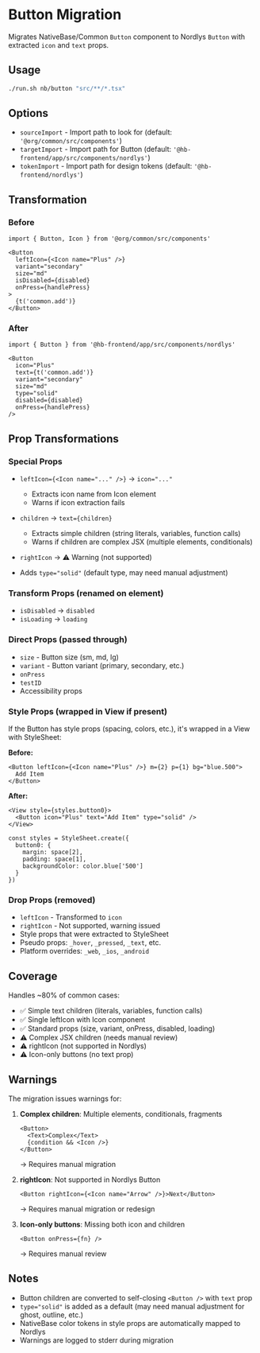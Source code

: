 # Button Migration

Migrates NativeBase/Common `Button` component to Nordlys `Button` with extracted `icon` and `text` props.

## Usage

```bash
./run.sh nb/button "src/**/*.tsx"
```

## Options

- `sourceImport` - Import path to look for (default: `'@org/common/src/components'`)
- `targetImport` - Import path for Button (default: `'@hb-frontend/app/src/components/nordlys'`)
- `tokenImport` - Import path for design tokens (default: `'@hb-frontend/nordlys'`)

## Transformation

### Before

```tsx
import { Button, Icon } from '@org/common/src/components'

<Button
  leftIcon={<Icon name="Plus" />}
  variant="secondary"
  size="md"
  isDisabled={disabled}
  onPress={handlePress}
>
  {t('common.add')}
</Button>
```

### After

```tsx
import { Button } from '@hb-frontend/app/src/components/nordlys'

<Button
  icon="Plus"
  text={t('common.add')}
  variant="secondary"
  size="md"
  type="solid"
  disabled={disabled}
  onPress={handlePress}
/>
```

## Prop Transformations

### Special Props

- `leftIcon={<Icon name="..." />}` → `icon="..."`
  - Extracts icon name from Icon element
  - Warns if icon extraction fails

- `children` → `text={children}`
  - Extracts simple children (string literals, variables, function calls)
  - Warns if children are complex JSX (multiple elements, conditionals)

- `rightIcon` → ⚠️ Warning (not supported)

- Adds `type="solid"` (default type, may need manual adjustment)

### Transform Props (renamed on element)

- `isDisabled` → `disabled`
- `isLoading` → `loading`

### Direct Props (passed through)

- `size` - Button size (sm, md, lg)
- `variant` - Button variant (primary, secondary, etc.)
- `onPress`
- `testID`
- Accessibility props

### Style Props (wrapped in View if present)

If the Button has style props (spacing, colors, etc.), it's wrapped in a View with StyleSheet:

**Before:**
```tsx
<Button leftIcon={<Icon name="Plus" />} m={2} p={1} bg="blue.500">
  Add Item
</Button>
```

**After:**
```tsx
<View style={styles.button0}>
  <Button icon="Plus" text="Add Item" type="solid" />
</View>

const styles = StyleSheet.create({
  button0: {
    margin: space[2],
    padding: space[1],
    backgroundColor: color.blue['500']
  }
})
```

### Drop Props (removed)

- `leftIcon` - Transformed to `icon`
- `rightIcon` - Not supported, warning issued
- Style props that were extracted to StyleSheet
- Pseudo props: `_hover`, `_pressed`, `_text`, etc.
- Platform overrides: `_web`, `_ios`, `_android`

## Coverage

Handles ~80% of common cases:
- ✅ Simple text children (literals, variables, function calls)
- ✅ Single leftIcon with Icon component
- ✅ Standard props (size, variant, onPress, disabled, loading)
- ⚠️ Complex JSX children (needs manual review)
- ⚠️ rightIcon (not supported in Nordlys)
- ⚠️ Icon-only buttons (no text prop)

## Warnings

The migration issues warnings for:

1. **Complex children**: Multiple elements, conditionals, fragments
   ```tsx
   <Button>
     <Text>Complex</Text>
     {condition && <Icon />}
   </Button>
   ```
   → Requires manual migration

2. **rightIcon**: Not supported in Nordlys Button
   ```tsx
   <Button rightIcon={<Icon name="Arrow" />}>Next</Button>
   ```
   → Requires manual migration or redesign

3. **Icon-only buttons**: Missing both icon and children
   ```tsx
   <Button onPress={fn} />
   ```
   → Requires manual review

## Notes

- Button children are converted to self-closing `<Button />` with `text` prop
- `type="solid"` is added as a default (may need manual adjustment for ghost, outline, etc.)
- NativeBase color tokens in style props are automatically mapped to Nordlys
- Warnings are logged to stderr during migration
